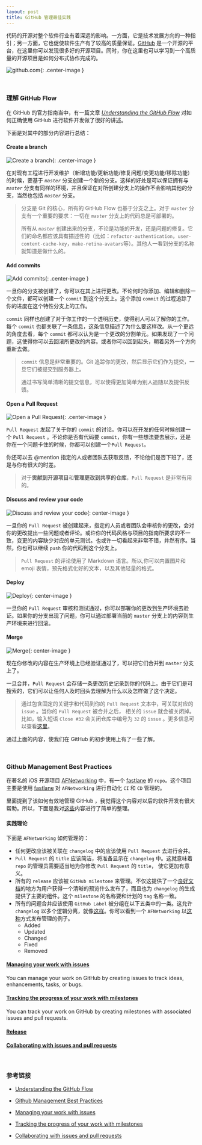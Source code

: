 ```yaml
---
layout: post
title: GitHub 管理最佳实践
---
```


代码的开源对整个软件行业有着深远的影响。一方面，它是技术发展方向的一种指引；另一方面，它也促使软件生产有了较高的质量保证。[GitHub](https://github.com) 是一个开源的平台，在这里你可以发现很多好的开源项目。同时，你在这里也可以学习到一个高质量的开源项目是如何分布式协作完成的。

![github.com](http://opbeqriq7.bkt.clouddn.com/github.png){: .center-image }

<br/>

### 理解 GitHub Flow

在 GitHub 的官方指南当中，有一篇文章 *[Understanding the GitHub Flow](https://guides.github.com/introduction/flow/)* 对如何正确使用 GitHub 进行软件开发做了很好的讲述。

下面是对其中的部分内容进行总结：	

#### Create a branch

![Create a branch](http://opbeqriq7.bkt.clouddn.com/github-flow-create-a-branch.png){: .center-image }

在对现有工程进行开发维护（新增功能/更新功能/修复问题/变更功能/移除功能）的时候，要基于 *`master`* 分支创建一个新的分支。这样的好处是可以保证拥有与 *`master`* 分支有同样的环境，并且保证在对所创建分支上的操作不会影响其他的分支，当然也包括 *`master`* 分支。

>
> 分支是 Git 的核心，所有的 GitHub Flow 也基于分支之上。对于 *`master`* 分支有一个重要的要求：一切在 *`master`* 分支上的代码总是可部署的。
>
> 所有从 *`master`* 创建出来的分支，不论是功能的开发，还是问题的修复。它们的命名都应该具有描述性的（比如：`refactor-authentication`，`user-content-cache-key`，`make-retina-avatars`等）。其他人一看到分支的名称就知道是做什么的。
>

#### Add commits

![Add commits](http://opbeqriq7.bkt.clouddn.com/github-flow-add-commits.png){: .center-image }

一旦你的分支被创建了，你可以在其上进行更改。不论何时你添加、编辑和删除一个文件，都可以创建一个 `commit` 到这个分支上。这个添加 `commit` 的过程追踪了你的进度在这个特性分支上的工作。

`commit` 同样也创建了对于你工作的一个透明历史，使得别人可以了解你的工作。每个 `commit` 也都关联了一条信息，这条信息描述了为什么要这样改。从一个更远的角度去看，每个 `commit` 都可以认为是一个更改的分割单元。如果发现了一个问题，这使得你可以去回滚所更改的内容。或者你可以回到起头，朝着另外一个方向重新去做。

>
> `commit` 信息是非常重要的。Git 追踪你的更改，然后显示它们作为提交，一旦它们被提交到服务器上。
>
> 通过书写简单清晰的提交信息，可以使得更加简单为别人追随以及提供反馈。
>

#### Open a Pull Request

![Open a Pull Request](http://opbeqriq7.bkt.clouddn.com/github-flow-open-a-pull-request.png){: .center-image }

`Pull Request` 发起了关于你的 `commit` 的讨论。你可以在开发的任何时候创建一个 `Pull Request` 。不论你是否有代码要  `commit`，你有一些想法要去展示，还是你在一个问题卡住的时候，你都可以创建一个`Pull Request`。

你还可以去 @mention 指定的人或者团队去获取反馈，不论他们是否下班了，还是与你有很大的时差。

>
> 对于**贡献到开源项目**和**管理更改到共享的仓库**，`Pull Request` 是非常有用的。
>

#### Discuss and review your code

![Discuss and review your code](http://opbeqriq7.bkt.clouddn.com/github-flow-discuss-and-review-your-code.png){: center-image }

一旦你的 `Pull Request` 被创建起来，指定的人员或者团队会审核你的更改，会对你的更改提出一些问题或者评论。或许你的代码风格与项目的指南所要求的不一致，变更的内容缺少对应的单元测试。也或许一切看起来非常不错，井然有序。当然，你也可以继续 `push` 你的代码到这个分支上。

>
> `Pull Request` 的评论使用了 Markdown 语言。所以,你可以内置图片和 emoji 表情，预先格式化好的文本，以及其他轻量的格式。
>

#### Deploy

![Deploy](http://opbeqriq7.bkt.clouddn.com/github-flow-deploy.png){: center-image }

一旦你的 `Pull Request` 审核和测试通过，你可以部署你的更改到生产环境去验证。如果你的分支出现了问题，你可以通过部署当前的 `master` 分支上的内容到生产环境来进行回滚。

#### Merge

![Merge](http://opbeqriq7.bkt.clouddn.com/github-flow-merge.png){: center-image }

现在你修改的内容在生产环境上已经验证通过了，可以把它们合并到 `master` 分支上了。

一旦合并，`Pull Request` 会存储一条更改历史记录到你的代码上。由于它们是可搜索的，它们可以让任何人及时回头去理解为什么以及怎样做了这个决定。

>
> 通过包含固定的关键字和代码到你的 `Pull Request` 文本中，可关联对应的 `issue` 。当你的 `Pull Request` 被合并之后， 相关的 `issue` 就会被关闭掉。比如，输入短语 `Close #32` 会关闭仓库中编号为 `32` 的 `issue` 。更多信息可以查看[这里](https://help.github.com/articles/closing-issues-via-commit-messages)。
>

通过上面的内容，使我们在 GitHub 的初步使用上有了一些了解。

<br/>

### Github Management Best Practices

在著名的 iOS 开源项目 [AFNetworking](https://github.com/AFNetworking/AFNetworking) 中，有一个 [fastlane](https://github.com/AFNetworking/fastlane) 的 `repo`。这个项目主要是使用 [fastlane](https://github.com/fastlane/fastlane)  对 `AFNetworking` 进行自动化 `CI` 和 `CD` 管理的。

里面提到了该如何有效地管理 GitHub ，我觉得这个内容对以后的软件开发有很大帮助。所以，下面是我对[这些](https://github.com/AFNetworking/fastlane#github-management-best-practices)内容进行了简单的整理。

#### 实践理论

下面是 `AFNetworking` 如何管理的：

* 任何更改应该被关联在 `changelog` 中的应该使用 `Pull Request` 去进行合并。
* `Pull Request` 的 `title` 应该简洁，将准备显示在 `changelog` 中。这就意味着 `repo` 的管理员需要适当地为你修改 `Pull Request` 的 `title`， 使它更加有意义。
* 所有的 `release` 应该被 `GitHub milestone` 来管理。不仅这提供了一个[良好文档](https://github.com/AFNetworking/AFNetworking/issues?q=milestone%3A2.6.2)的地方为用户获得一个清晰的预览什么发布了，而且也为 `changelog` 的生成提供了主要的组件。这个 `milestone` 的名称要和计划的 `tag` 名称一致。
* 所有的问题合并应该使用 `GitHub Label` 被分组在以下五类中的一类。这允许 `changelog` 以多个逻辑分离，就像[这样](https://github.com/AFNetworking/AFNetworking/blob/master/CHANGELOG.md#262-11062015)。你可以看到一个 `AFNetworking` 以[这种](https://github.com/AFNetworking/AFNetworking/issues?q=milestone%3A2.6.2+is%3Aclosed)方式发布管理的例子。
	* Added
	* Updated
	* Changed
	* Fixed
	* Removed

#### [Managing your work with issues](https://help.github.com/articles/managing-your-work-with-issues/)

You can manage your work on GitHub by creating issues to track ideas, enhancements, tasks, or bugs.

#### [Tracking the progress of your work with milestones](https://help.github.com/articles/tracking-the-progress-of-your-work-with-milestones/)

You can track your work on GitHub by creating milestones with associated issues and pull requests.

#### [Release](https://help.github.com/categories/releases/)


#### [Collaborating with issues and pull requests](https://help.github.com/categories/collaborating-with-issues-and-pull-requests/)


<br/>


### 参考链接
- [Understanding the GitHub Flow](https://guides.github.com/introduction/flow "Understanding the GitHub Flow")

- [Github Management Best Practices](https://github.com/AFNetworking/fastlane#github-management-best-practices "Github Management Best Practices")

- [Managing your work with issues](https://help.github.com/articles/managing-your-work-with-issues "Managing your work with issues")

- [Tracking the progress of your work with milestones](https://help.github.com/articles/tracking-the-progress-of-your-work-with-milestones "Tracking the progress of your work with milestones")

- [Collaborating with issues and pull requests](https://help.github.com/categories/collaborating-with-issues-and-pull-requests "Collaborating with issues and pull requests")